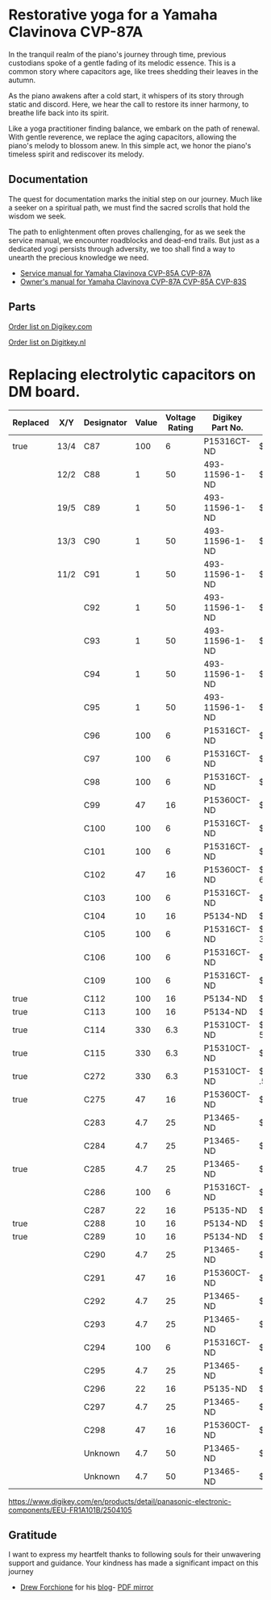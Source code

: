 # Restorative yoga for a Yamaha Clavinova CVP-87A

In the tranquil realm of the piano's journey through time, previous custodians spoke of a gentle fading of its melodic essence. This is a common story where capacitors age, like trees shedding their leaves in the autumn.

As the piano awakens after a cold start, it whispers of its story through static and discord. Here, we hear the call to restore its inner harmony, to breathe life back into its spirit.

Like a yoga practitioner finding balance, we embark on the path of renewal. With gentle reverence, we replace the aging capacitors, allowing the piano's melody to blossom anew. In this simple act, we honor the piano's timeless spirit and rediscover its melody.

## Documentation

The quest for documentation marks the initial step on our journey. Much like a seeker on a spiritual path, we must find the sacred scrolls that hold the wisdom we seek.

The path to enlightenment often proves challenging, for as we seek the service manual, we encounter roadblocks and dead-end trails. But just as a dedicated yogi persists through adversity, we too shall find a way to unearth the precious knowledge we need.

* [Service manual for Yamaha Clavinova CVP-85A CVP-87A](./documentation/manuals/yamaha_clavinova_cvp-85a_cvp-87a_service_manual.pdf)
* [Owner's manual for Yamaha Clavinova CVP-87A CVP-85A CVP-83S](./documentation/manuals/yamaha_clavinova_cvp-87a_cvp-85a_cvp-83s_owners_manual.pdf)

## Parts

[Order list on Digikey.com](https://www.digikey.com/en/mylists/list/2U58THD9WK)

[Order list on Digitkey.nl](https://www.digikey.nl/nl/mylists/list/2U58THD9WK)

# Replacing electrolytic capacitors on DM board.

| Replaced | X/Y | Designator | Value | Voltage Rating | Digikey Part No. | Price |
| --- | --- | --- | --- | --- | --- | --- |
| true | 13/4 | C87 | 100 | 6 | P15316CT-ND | $0.53 |
| | 12/2 | C88 | 1 | 50 | 493-11596-1-ND | $0.46 | C88 | 1 | 50 | 493-11596-1-ND | $0.46 |
| | 19/5 | C89 | 1 | 50 | 493-11596-1-ND | $0.466  |
| | 13/3 | C90 | 1 | 50 | 493-11596-1-ND | $0.466  |
| | 11/2 | C91 | 1 | 50 | 493-11596-1-ND | $0.466  |
| | | C92 | 1 | 50 | 493-11596-1-ND | $0.466  |
| | | C93 | 1 | 50 | 493-11596-1-ND | $0.466  |
| | | C94 | 1 | 50 | 493-11596-1-ND | $0.466  |
| | | C95 | 1 | 50 | 493-11596-1-ND | $0.466  |
| | | C96 | 100 | 6 | P15316CT-ND | $0.53 |6 
| | | C97 | 100 | 6 | P15316CT-ND | $0.536  |
| | | C98 | 100 | 6 | P15316CT-ND | $0.536  |
| | | C99 | 47 | 16 | P15360CT-ND | $0.536  |
| | | C100 | 100 | 6 | P15316CT-ND | $0.536  |
| | | C101 | 100 | 6 | P15316CT-ND | $0.536  |
| | | C102 | 47 | 16 | P15360CT-ND | $0.53 6 |
| | | C103 | 100 | 6 | P15316CT-ND | $0.536  |
| | | C104 | 10 | 16 | P5134-ND | $0.206  |
| | | C105 | 100 | 6 | P15316CT-ND | $0.56 3 |
| | | C106 | 100 | 6 | P15316CT-ND | $0.536  |
| | | C109 | 100 | 6 | P15316CT-ND | $0.536  |
| true | | C112 | 100 | 16 | P5134-ND | $0.206  |
| true | | C113 | 100 | 16 | P5134-ND | $0.206  |
| true | | C114 | 330 | 6.3 | P15310CT-ND | $0.6 50 |
| true | | C115 | 330 | 6.3 | P15310CT-ND | $0.506  |
| true | | C272 | 330 | 6.3 | P15310CT-ND | $06 .50 |
| true | | C275 | 47 | 16 | P15360CT-ND | $0.536  |
| | | C283 | 4.7 | 25 | P13465-ND | $0.30 |
| | | C284 | 4.7 | 25 | P13465-ND | $0.30 |
| true | | C285 | 4.7 | 25 | P13465-ND | $0.30 |
| | | C286 | 100 | 6 | P15316CT-ND | $0.53 |
| | | C287 | 22 | 16 | P5135-ND | $0.20 |
| true | | C288 | 10 | 16 | P5134-ND | $0.20 |
| true| | C289 | 10 | 16 | P5134-ND | $0.20 |
| | | C290 | 4.7 | 25 | P13465-ND | $0.30 |
| | | C291 | 47 | 16 | P15360CT-ND | $0.53 |
| | | C292 | 4.7 | 25 | P13465-ND | $0.30 |
| | | C293 | 4.7 | 25 | P13465-ND | $0.30 |
| | | C294 | 100 | 6 | P15316CT-ND | $0.53 |
| | | C295 | 4.7 | 25 | P13465-ND | $0.30 |
| | | C296 | 22 | 16 | P5135-ND | $0.20 |
| | | C297 | 4.7 | 25 | P13465-ND | $0.30 |
| | | C298 | 47 | 16 | P15360CT-ND | $0.53 |
| | | Unknown | 4.7 | 50 | P13465-ND | $0.30 |
| | | Unknown | 4.7 | 50 | P13465-ND | $0.30 |


https://www.digikey.com/en/products/detail/panasonic-electronic-components/EEU-FR1A101B/2504105
 
## Gratitude

I want to express my heartfelt thanks to following souls for their unwavering support and guidance. Your kindness has made a significant impact on this journey

* [Drew Forchione](https://drewforchione.wordpress.com/about-me/) for his [blog](https://drewforchione.wordpress.com/portfolio/yamaha-cvp-87a-repair/)- [PDF mirror](./documentation/diagrams/yamaha_clavinova_cvp-87a_repair_guide_by_drewforchione.pdf)